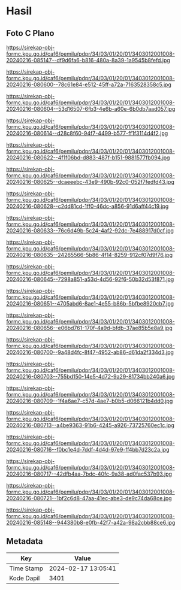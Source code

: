 # Hasil

## Foto C Plano

https://sirekap-obj-formc.kpu.go.id/caf6/pemilu/pdpr/34/03/01/20/01/3403012001008-20240216-085147--df9d6fa6-b816-480a-8a39-1a9545b8fefd.jpg

https://sirekap-obj-formc.kpu.go.id/caf6/pemilu/pdpr/34/03/01/20/01/3403012001008-20240216-080600--78c61e84-e512-45ff-a72a-7163528358c5.jpg

https://sirekap-obj-formc.kpu.go.id/caf6/pemilu/pdpr/34/03/01/20/01/3403012001008-20240216-080604--53d16507-6fb3-4e6b-a60e-6b0db7aad057.jpg

https://sirekap-obj-formc.kpu.go.id/caf6/pemilu/pdpr/34/03/01/20/01/3403012001008-20240216-080614--d28c8f60-94f7-4499-b577-ff1f3114d4f2.jpg

https://sirekap-obj-formc.kpu.go.id/caf6/pemilu/pdpr/34/03/01/20/01/3403012001008-20240216-080622--4f1f06bd-d883-487f-b151-9881577fb094.jpg

https://sirekap-obj-formc.kpu.go.id/caf6/pemilu/pdpr/34/03/01/20/01/3403012001008-20240216-080625--dcaeeebc-43e9-490b-92c0-052f7fedfd43.jpg

https://sirekap-obj-formc.kpu.go.id/caf6/pemilu/pdpr/34/03/01/20/01/3403012001008-20240216-080628--c2dd81cd-1ff0-46dc-a856-91d6aff44c19.jpg

https://sirekap-obj-formc.kpu.go.id/caf6/pemilu/pdpr/34/03/01/20/01/3403012001008-20240216-080633--76c6d49b-5c24-4af2-92dc-7e488917d0cf.jpg

https://sirekap-obj-formc.kpu.go.id/caf6/pemilu/pdpr/34/03/01/20/01/3403012001008-20240216-080635--24265566-5b86-4f14-8259-912cf07d9f76.jpg

https://sirekap-obj-formc.kpu.go.id/caf6/pemilu/pdpr/34/03/01/20/01/3403012001008-20240216-080645--7298a851-a53d-4d56-92f6-50b32d53f871.jpg

https://sirekap-obj-formc.kpu.go.id/caf6/pemilu/pdpr/34/03/01/20/01/3403012001008-20240216-080651--4705abd6-8ae1-4e55-b86b-5bfbe8920cb7.jpg

https://sirekap-obj-formc.kpu.go.id/caf6/pemilu/pdpr/34/03/01/20/01/3403012001008-20240216-080656--e06bd761-170f-4a9d-bfdb-37ae85b5e8a9.jpg

https://sirekap-obj-formc.kpu.go.id/caf6/pemilu/pdpr/34/03/01/20/01/3403012001008-20240216-080700--9a48d4fc-8f47-4952-ab86-d61da2f334d3.jpg

https://sirekap-obj-formc.kpu.go.id/caf6/pemilu/pdpr/34/03/01/20/01/3403012001008-20240216-080703--755bd150-14e5-4d72-9a29-81734bb240a6.jpg

https://sirekap-obj-formc.kpu.go.id/caf6/pemilu/pdpr/34/03/01/20/01/3403012001008-20240216-080709--1f4a6ae7-c57d-4ae7-b0b5-d066121b4dd0.jpg

https://sirekap-obj-formc.kpu.go.id/caf6/pemilu/pdpr/34/03/01/20/01/3403012001008-20240216-080713--a4be9363-91b6-4245-a926-73725760ec1c.jpg

https://sirekap-obj-formc.kpu.go.id/caf6/pemilu/pdpr/34/03/01/20/01/3403012001008-20240216-080716--f0bc1e4d-7ddf-4d4d-97e9-ff4bb7d23c2a.jpg

https://sirekap-obj-formc.kpu.go.id/caf6/pemilu/pdpr/34/03/01/20/01/3403012001008-20240216-080717--42dfb4aa-7bdc-40fc-9a38-ad0fac537b93.jpg

https://sirekap-obj-formc.kpu.go.id/caf6/pemilu/pdpr/34/03/01/20/01/3403012001008-20240216-080721--1bf2c6d8-47aa-41ec-abe3-de9c74da68ce.jpg

https://sirekap-obj-formc.kpu.go.id/caf6/pemilu/pdpr/34/03/01/20/01/3403012001008-20240216-085148--944380b8-e0fb-42f7-a42a-98a2cbb88ce6.jpg


## Metadata

| Key        | Value               |
| ---------- | ------------------- |
| Time Stamp | 2024-02-17 13:05:41 |
| Kode Dapil | 3401                |



